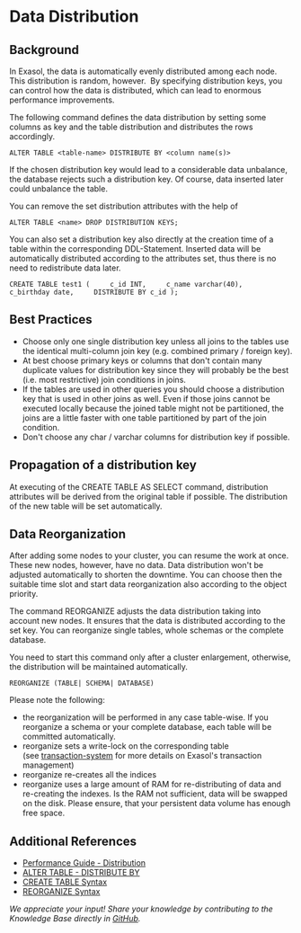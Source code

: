 # Data Distribution 
## Background

In Exasol, the data is automatically evenly distributed among each node. This distribution is random, however.  By specifying distribution keys, you can control how the data is distributed, which can lead to enormous performance improvements. 

The following command defines the data distribution by setting some columns as key and the table distribution and distributes the rows accordingly.


```"code-sql"
ALTER TABLE <table-name> DISTRIBUTE BY <column name(s)> 
```
If the chosen distribution key would lead to a considerable data unbalance, the database rejects such a distribution key. Of course, data inserted later could unbalance the table.

You can remove the set distribution attributes with the help of 


```"code-sql"
ALTER TABLE <name> DROP DISTRIBUTION KEYS;
```
You can also set a distribution key also directly at the creation time of a table within the corresponding DDL-Statement. Inserted data will be automatically distributed according to the attributes set, thus there is no need to redistribute data later.


```"code-sql"
CREATE TABLE test1 (     c_id INT,     c_name varchar(40),     c_birthday date,     DISTRIBUTE BY c_id );   
```
## Best Practices

* Choose only one single distribution key unless all joins to the tables use the identical multi-column join key (e.g. combined primary / foreign key).
* At best choose primary keys or columns that don't contain many duplicate values for distribution key since they will probably be the best (i.e. most restrictive) join conditions in joins.
* If the tables are used in other queries you should choose a distribution key that is used in other joins as well. Even if those joins cannot be executed locally because the joined table might not be partitioned, the joins are a little faster with one table partitioned by part of the join condition.
* Don't choose any char / varchar columns for distribution key if possible.

## Propagation of a distribution key

At executing of the CREATE TABLE AS SELECT command, distribution attributes will be derived from the original table if possible. The distribution of the new table will be set automatically.

## Data Reorganization

After adding some nodes to your cluster, you can resume the work at once. These new nodes, however, have no data. Data distribution won't be adjusted automatically to shorten the downtime. You can choose then the suitable time slot and start data reorganization also according to the object priority.

The command REORGANIZE adjusts the data distribution taking into account new nodes. It ensures that the data is distributed according to the set key. You can reorganize single tables, whole schemas or the complete database.

You need to start this command only after a cluster enlargement, otherwise, the distribution will be maintained automatically.


```"code-sql"
REORGANIZE (TABLE| SCHEMA| DATABASE) 
```
Please note the following:

* the reorganization will be performed in any case table-wise. If you reorganize a schema or your complete database, each table will be committed automatically.
* reorganize sets a write-lock on the corresponding table (see [transaction-system](https://exasol.my.site.com/s/article/Transaction-System) for more details on Exasol's transaction management)
* reorganize re-creates all the indices
* reorganize uses a large amount of RAM for re-distributing of data and re-creating the indexes. Is the RAM not sufficient, data will be swapped on the disk. Please ensure, that your persistent data volume has enough free space.

## Additional References

* [Performance Guide - Distribution](https://docs.exasol.com/performance/best_practices.htm#DistributionKeys)
* [ALTER TABLE - DISTRIBUTE BY](https://docs-test.exasol.com/sql/alter_table(distribution_partitioning).htm)
* [CREATE TABLE Syntax](https://docs-test.exasol.com/sql/create_table.htm)
* [REORGANIZE Syntax](https://docs-test.exasol.com/sql/reorganize.htm)

*We appreciate your input! Share your knowledge by contributing to the Knowledge Base directly in [GitHub](https://github.com/exasol/public-knowledgebase).* 